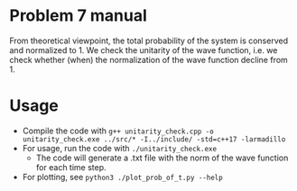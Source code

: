 # Problem 7 manual
From theoretical viewpoint, the total probability of the system is conserved and normalized to 1. We check the unitarity of the wave function, i.e. we check whether (when) the normalization of the wave function decline from 1.

# Usage
- Compile the code with 
	`g++ unitarity_check.cpp -o unitarity_check.exe ../src/* -I../include/ -std=c++17 -larmadillo`
- For usage, run the code with 
    `./unitarity_check.exe`
    - The code will generate a .txt file with the norm of the wave function for each time step.
- For plotting, see
	`python3 ./plot_prob_of_t.py --help`
